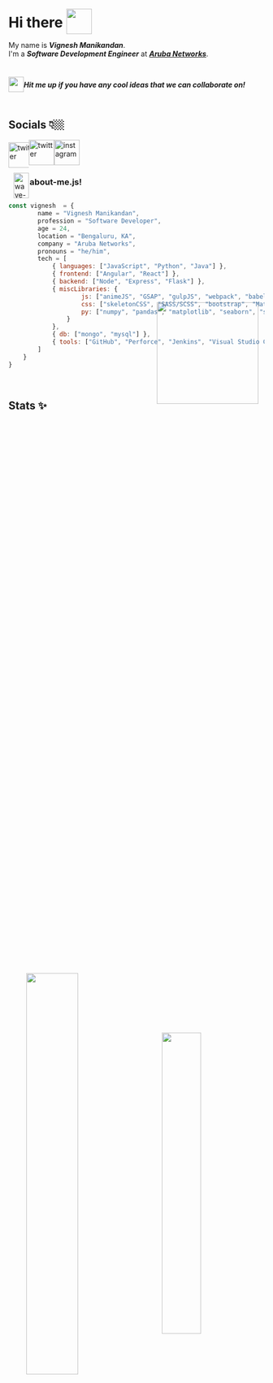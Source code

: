 # Hi there <img src="https://media.giphy.com/media/gM5qFksULw54NMWyry/giphy.gif" width="50px" height="50px" style="position: relative; top: 13px;">

My name is ***Vignesh Manikandan***.<br>
I'm a ***_Software Development Engineer_*** at ***[Aruba Networks](https://www.arubanetworks.com)***.

<div style="display: flex; justify-content: flex-start; align-items: center; padding: 10px 0; width: fit-content">
    <img src="https://media.giphy.com/media/DgHAJrveNYC0N9oQjy/giphy.gif" width="30px" height="30px">
    <p><h4><i>Hit me up if you have any cool ideas that we can collaborate on!</i></h4></p>&nbsp;&nbsp;
    <img src="https://media.giphy.com/media/htSeueZxZ2RkBPrIe1/giphy.gif" width="200px" style="position: absolute; top: 17%; right: 25%;">
</div>


## Socials 👇🏼
<div style="display: flex; justify-content: flex-start; align-items: center;">
    <a href="mailto:vigneshm1797@gmail.com" style="width: 40px; height: 40px"><img src="https://media.giphy.com/media/XyDkWE5lRElx73hgwg/giphy.gif" alt="twitter" width="50px" height="50px"></a>
    <a href="https://www.twitter.com/v_gn_sh" style="width: 50px; height: 50px"><img src="https://media.giphy.com/media/j4jpTe4QhFdTrEucXL/giphy.gif" alt="twitter" width="50px" height="50px"></a>
    <a href="https://www.instagram.com/the.vig" style="width: 50px; height: 50px"><img src="https://media.giphy.com/media/Wu9Graz2W46frtHFKc/giphy.gif" alt="instagram" width="50px" height="50px"></a>
</div>

<div style="display: flex; justify-content: flex-start; align-items: center;">
    <img src="https://media.giphy.com/media/42tS2cfBtj8Y/giphy.gif" alt="wave-gif" width="30px" height="50px" style="position: relative; top: 10px; left: 10px">
    <p><h3>&nbsp;&nbsp;&nbsp;about-me.js!</h3></p>
</div>

```javascript
const vignesh  = {
        name = "Vignesh Manikandan",
        profession = "Software Developer",
        age = 24,
        location = "Bengaluru, KA",
        company = "Aruba Networks",
        pronouns = "he/him",
        tech = [
            { languages: ["JavaScript", "Python", "Java"] },
            { frontend: ["Angular", "React"] },
            { backend: ["Node", "Express", "Flask"] },
            { miscLibraries: {
                    js: ["animeJS", "GSAP", "gulpJS", "webpack", "babel"],
                    css: ["skeletonCSS", "SASS/SCSS", "bootstrap", "Material Design"],
                    py: ["numpy", "pandas", "matplotlib", "seaborn", "scikit-learn"]
                }
            },
            { db: ["mongo", "mysql"] },
            { tools: ["GitHub", "Perforce", "Jenkins", "Visual Studio Code", "PyCharm", "Jupyter Notebook"] }
        ]
    }
}
```
<br>

## Stats ✨
<section>
    <div style="display: flex; justify-content: space-around; align-items: center; padding: 15px; margin: 10px 0; width: 100%; height: 100%;">
        <img src="https://github-readme-stats.vercel.app/api?username=vigneshmanikandan97&count_private=true&show_icons=true&theme=highcontrast&border_radius=20&custom_title=Vignesh's%20GitHub%20Stat" width="45%">
        <img src="https://github-readme-stats.vercel.app/api/top-langs/?username=vigneshmanikandan97&layout=compact" width="39%">
    </div>
    <!--START_SECTION:waka-->
    <!--END_SECTION:waka-->
</section>

<!--
**vigneshmanikandan97/vigneshmanikandan97** is a ✨ _special_ ✨ repository because its `README.md` (this file) appears on your GitHub profile.
-->
